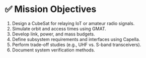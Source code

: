 
# ✅ Mission Objectives

1. Design a CubeSat for relaying IoT or amateur radio signals.
2. Simulate orbit and access times using GMAT.
3. Develop link, power, and mass budgets.
4. Define subsystem requirements and interfaces using Capella.
5. Perform trade-off studies (e.g., UHF vs. S-band transceivers).
6. Document system verification methods.

